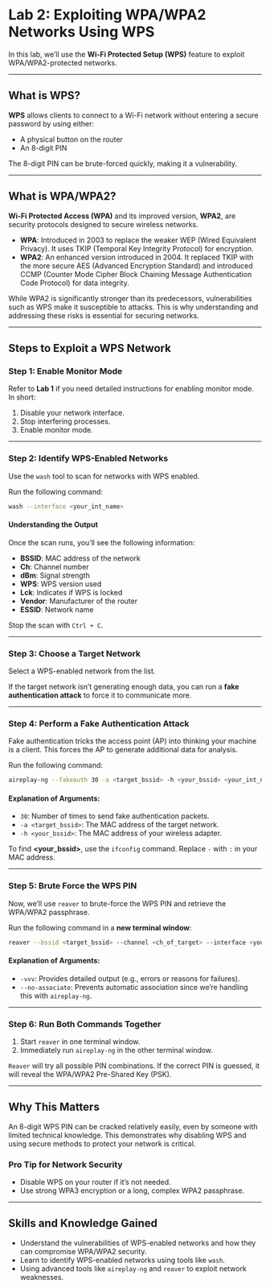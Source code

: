 
# **Lab 2: Exploiting WPA/WPA2 Networks Using WPS**

In this lab, we’ll use the **Wi-Fi Protected Setup (WPS)** feature to exploit WPA/WPA2-protected networks.  

---
## **What is WPS?**
**WPS** allows clients to connect to a Wi-Fi network without entering a secure password by using either:

- A physical button on the router
- An 8-digit PIN

The 8-digit PIN can be brute-forced quickly, making it a vulnerability.

---

## **What is WPA/WPA2?**  
**Wi-Fi Protected Access (WPA)** and its improved version, **WPA2**, are security protocols designed to secure wireless networks.  

- **WPA**: Introduced in 2003 to replace the weaker WEP (Wired Equivalent Privacy). It uses TKIP (Temporal Key Integrity Protocol) for encryption.  
- **WPA2**: An enhanced version introduced in 2004. It replaced TKIP with the more secure AES (Advanced Encryption Standard) and introduced CCMP (Counter Mode Cipher Block Chaining Message Authentication Code Protocol) for data integrity.  

While WPA2 is significantly stronger than its predecessors, vulnerabilities such as WPS make it susceptible to attacks. This is why understanding and addressing these risks is essential for securing networks.

---

## **Steps to Exploit a WPS Network**

### **Step 1: Enable Monitor Mode**
Refer to **Lab 1** if you need detailed instructions for enabling monitor mode. In short:  
1. Disable your network interface.  
2. Stop interfering processes.  
3. Enable monitor mode.  

---

### **Step 2: Identify WPS-Enabled Networks**
Use the `wash` tool to scan for networks with WPS enabled.  

Run the following command:  
```bash
wash --interface <your_int_name>
```

#### **Understanding the Output**
Once the scan runs, you’ll see the following information:  
- **BSSID**: MAC address of the network  
- **Ch**: Channel number  
- **dBm**: Signal strength  
- **WPS**: WPS version used  
- **Lck**: Indicates if WPS is locked  
- **Vendor**: Manufacturer of the router  
- **ESSID**: Network name  

Stop the scan with `Ctrl + C`.  

---

### **Step 3: Choose a Target Network**
Select a WPS-enabled network from the list.  

If the target network isn’t generating enough data, you can run a **fake authentication attack** to force it to communicate more.  

---

### **Step 4: Perform a Fake Authentication Attack**  
Fake authentication tricks the access point (AP) into thinking your machine is a client. This forces the AP to generate additional data for analysis.  

Run the following command:  
```bash
aireplay-ng --fakeauth 30 -a <target_bssid> -h <your_bssid> <your_int_name>
```

#### **Explanation of Arguments**:
- `30`: Number of times to send fake authentication packets.  
- `-a <target_bssid>`: The MAC address of the target network.  
- `-h <your_bssid>`: The MAC address of your wireless adapter.  

To find **<your_bssid>**, use the `ifconfig` command. Replace `-` with `:` in your MAC address.

---

### **Step 5: Brute Force the WPS PIN**
Now, we’ll use `reaver` to brute-force the WPS PIN and retrieve the WPA/WPA2 passphrase.  

Run the following command in a **new terminal window**:  
```bash
reaver --bssid <target_bssid> --channel <ch_of_target> --interface <your_int_name> -vvv --no-associate
```

#### **Explanation of Arguments**:
- `-vvv`: Provides detailed output (e.g., errors or reasons for failures).  
- `--no-associate`: Prevents automatic association since we’re handling this with `aireplay-ng`.  

---

### **Step 6: Run Both Commands Together**
1. Start `reaver` in one terminal window.  
2. Immediately run `aireplay-ng` in the other terminal window.  

`Reaver` will try all possible PIN combinations. If the correct PIN is guessed, it will reveal the WPA/WPA2 Pre-Shared Key (PSK).  

---

## **Why This Matters**
An 8-digit WPS PIN can be cracked relatively easily, even by someone with limited technical knowledge. This demonstrates why disabling WPS and using secure methods to protect your network is critical.  

### **Pro Tip for Network Security**
- Disable WPS on your router if it’s not needed.  
- Use strong WPA3 encryption or a long, complex WPA2 passphrase.  

---  

## **Skills and Knowledge Gained**

- Understand the vulnerabilities of WPS-enabled networks and how they can compromise WPA/WPA2 security.
- Learn to identify WPS-enabled networks using tools like `wash`.
- Using advanced tools like `aireplay-ng` and `reaver` to exploit network weaknesses.
